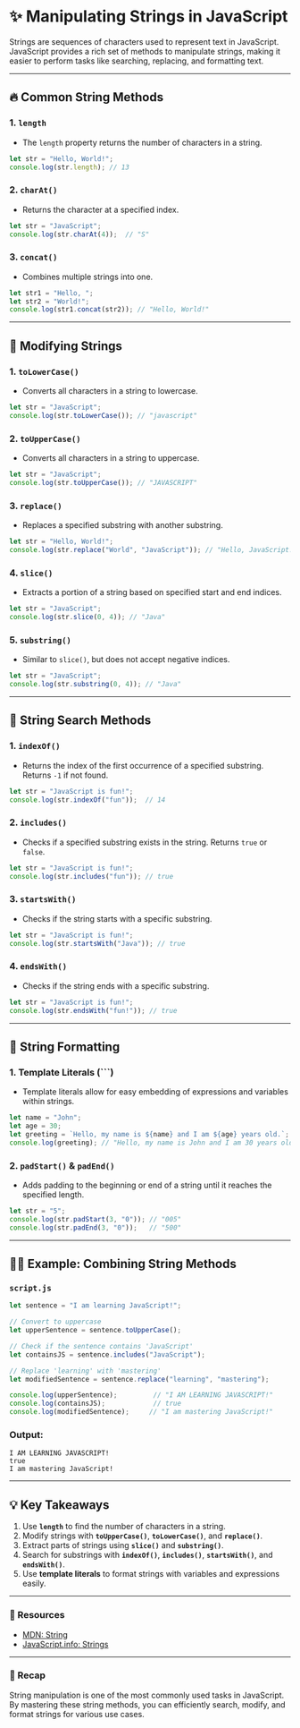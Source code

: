 # ✨ Manipulating Strings in JavaScript

Strings are sequences of characters used to represent text in JavaScript. JavaScript provides a rich set of methods to manipulate strings, making it easier to perform tasks like searching, replacing, and formatting text.

---

## 🔥 Common String Methods

### 1. **`length`**
- The `length` property returns the number of characters in a string.

```javascript
let str = "Hello, World!";
console.log(str.length); // 13
```

### 2. **`charAt()`**
- Returns the character at a specified index.

```javascript
let str = "JavaScript";
console.log(str.charAt(4));  // "S"
```

### 3. **`concat()`**
- Combines multiple strings into one.

```javascript
let str1 = "Hello, ";
let str2 = "World!";
console.log(str1.concat(str2)); // "Hello, World!"
```

---

## 🚀 Modifying Strings

### 1. **`toLowerCase()`**
- Converts all characters in a string to lowercase.

```javascript
let str = "JavaScript";
console.log(str.toLowerCase()); // "javascript"
```

### 2. **`toUpperCase()`**
- Converts all characters in a string to uppercase.

```javascript
let str = "JavaScript";
console.log(str.toUpperCase()); // "JAVASCRIPT"
```

### 3. **`replace()`**
- Replaces a specified substring with another substring.

```javascript
let str = "Hello, World!";
console.log(str.replace("World", "JavaScript")); // "Hello, JavaScript!"
```

### 4. **`slice()`**
- Extracts a portion of a string based on specified start and end indices.

```javascript
let str = "JavaScript";
console.log(str.slice(0, 4)); // "Java"
```

### 5. **`substring()`**
- Similar to `slice()`, but does not accept negative indices.

```javascript
let str = "JavaScript";
console.log(str.substring(0, 4)); // "Java"
```

---

## 🧩 String Search Methods

### 1. **`indexOf()`**
- Returns the index of the first occurrence of a specified substring. Returns `-1` if not found.

```javascript
let str = "JavaScript is fun!";
console.log(str.indexOf("fun"));  // 14
```

### 2. **`includes()`**
- Checks if a specified substring exists in the string. Returns `true` or `false`.

```javascript
let str = "JavaScript is fun!";
console.log(str.includes("fun")); // true
```

### 3. **`startsWith()`**
- Checks if the string starts with a specific substring.

```javascript
let str = "JavaScript is fun!";
console.log(str.startsWith("Java")); // true
```

### 4. **`endsWith()`**
- Checks if the string ends with a specific substring.

```javascript
let str = "JavaScript is fun!";
console.log(str.endsWith("fun!")); // true
```

---

## 🚀 String Formatting

### 1. **Template Literals (```)**
- Template literals allow for easy embedding of expressions and variables within strings.

```javascript
let name = "John";
let age = 30;
let greeting = `Hello, my name is ${name} and I am ${age} years old.`;
console.log(greeting); // "Hello, my name is John and I am 30 years old."
```

### 2. **`padStart()` & `padEnd()`**
- Adds padding to the beginning or end of a string until it reaches the specified length.

```javascript
let str = "5";
console.log(str.padStart(3, "0")); // "005"
console.log(str.padEnd(3, "0"));   // "500"
```

---

## 🧑‍💻 Example: Combining String Methods

### `script.js`
```javascript
let sentence = "I am learning JavaScript!";

// Convert to uppercase
let upperSentence = sentence.toUpperCase();

// Check if the sentence contains 'JavaScript'
let containsJS = sentence.includes("JavaScript");

// Replace 'learning' with 'mastering'
let modifiedSentence = sentence.replace("learning", "mastering");

console.log(upperSentence);         // "I AM LEARNING JAVASCRIPT!"
console.log(containsJS);            // true
console.log(modifiedSentence);     // "I am mastering JavaScript!"
```

### Output:
```
I AM LEARNING JAVASCRIPT!
true
I am mastering JavaScript!
```

---

## 💡 Key Takeaways
1. Use **`length`** to find the number of characters in a string.
2. Modify strings with **`toUpperCase()`**, **`toLowerCase()`**, and **`replace()`**.
3. Extract parts of strings using **`slice()`** and **`substring()`**.
4. Search for substrings with **`indexOf()`**, **`includes()`**, **`startsWith()`**, and **`endsWith()`**.
5. Use **template literals** to format strings with variables and expressions easily.

---

### 🔗 Resources
- [MDN: String](https://developer.mozilla.org/en-US/docs/Web/JavaScript/Reference/Global_Objects/String)
- [JavaScript.info: Strings](https://javascript.info/string)

---

### 🎉 Recap
String manipulation is one of the most commonly used tasks in JavaScript. By mastering these string methods, you can efficiently search, modify, and format strings for various use cases.

